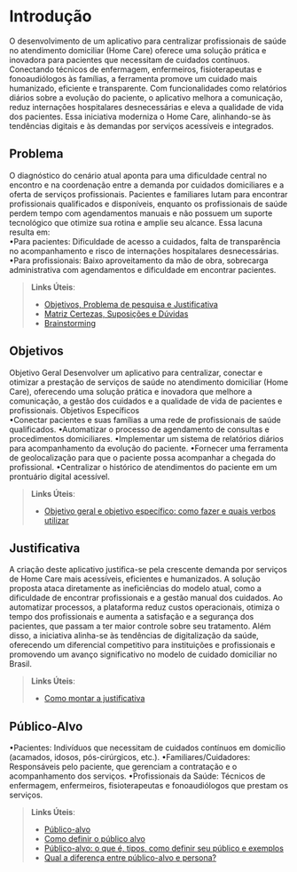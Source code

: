 # Introdução

O desenvolvimento de um aplicativo para centralizar profissionais de 
saúde no atendimento domiciliar (Home Care) oferece uma solução prática e 
inovadora para pacientes que necessitam de cuidados contínuos. Conectando 
técnicos de enfermagem, enfermeiros, fisioterapeutas e fonoaudiólogos às 
famílias, a ferramenta promove um cuidado mais humanizado, eficiente e 
transparente. Com funcionalidades como relatórios diários sobre a evolução do 
paciente, o aplicativo melhora a comunicação, reduz internações hospitalares 
desnecessárias e eleva a qualidade de vida dos pacientes. Essa iniciativa 
moderniza o Home Care, alinhando-se às tendências digitais e às demandas 
por serviços acessíveis e integrados. 

## Problema
O diagnóstico do cenário atual aponta para uma dificuldade central no encontro e na 
coordenação entre a demanda por cuidados domiciliares e a oferta de serviços 
profissionais. Pacientes e familiares lutam para encontrar profissionais qualificados e 
disponíveis, enquanto os profissionais de saúde perdem tempo com agendamentos 
manuais e não possuem um suporte tecnológico que otimize sua rotina e amplie seu 
alcance. Essa lacuna resulta em:  
•Para pacientes: Dificuldade de acesso a cuidados, falta de transparência no 
acompanhamento e risco de internações hospitalares desnecessárias.  
•Para profissionais: Baixo aproveitamento da mão de obra, sobrecarga administrativa 
com agendamentos e dificuldade em encontrar pacientes.

> **Links Úteis**:
> - [Objetivos, Problema de pesquisa e Justificativa](https://medium.com/@versioparole/objetivos-problema-de-pesquisa-e-justificativa-c98c8233b9c3)
> - [Matriz Certezas, Suposições e Dúvidas](https://medium.com/educa%C3%A7%C3%A3o-fora-da-caixa/matriz-certezas-suposi%C3%A7%C3%B5es-e-d%C3%BAvidas-fa2263633655)
> - [Brainstorming](https://www.euax.com.br/2018/09/brainstorming/)

## Objetivos

Objetivo Geral Desenvolver um aplicativo para centralizar, conectar e otimizar a 
prestação de serviços de saúde no atendimento domiciliar (Home Care), oferecendo uma 
solução prática e inovadora que melhore a comunicação, a gestão dos cuidados e a 
qualidade de vida de pacientes e profissionais. 
Objetivos Específicos  
•Conectar pacientes e suas famílias a uma rede de profissionais de saúde qualificados. 
•Automatizar o processo de agendamento de consultas e procedimentos domiciliares. 
•Implementar um sistema de relatórios diários para acompanhamento da evolução do 
paciente. 
•Fornecer uma ferramenta de geolocalização para que o paciente possa acompanhar a 
chegada do profissional. 
•Centralizar o histórico de atendimentos do paciente em um prontuário digital acessível.

> **Links Úteis**:
> - [Objetivo geral e objetivo específico: como fazer e quais verbos utilizar](https://blog.mettzer.com/diferenca-entre-objetivo-geral-e-objetivo-especifico/)

## Justificativa

A criação deste aplicativo justifica-se pela crescente demanda por serviços de Home 
Care mais acessíveis, eficientes e humanizados. A solução proposta ataca diretamente 
as ineficiências do modelo atual, como a dificuldade de encontrar profissionais e a 
gestão manual dos cuidados. Ao automatizar processos, a plataforma reduz custos 
operacionais, otimiza o tempo dos profissionais e aumenta a satisfação e a segurança 
dos pacientes, que passam a ter maior controle sobre seu tratamento. Além disso, a 
iniciativa alinha-se às tendências de digitalização da saúde, oferecendo um diferencial 
competitivo para instituições e profissionais e promovendo um avanço significativo no 
modelo de cuidado domiciliar no Brasil.

> **Links Úteis**:
> - [Como montar a justificativa](https://guiadamonografia.com.br/como-montar-justificativa-do-tcc/)

## Público-Alvo

•Pacientes: Indivíduos que necessitam de cuidados contínuos em domicílio (acamados, 
idosos, pós-cirúrgicos, etc.). 
•Familiares/Cuidadores: Responsáveis pelo paciente, que gerenciam a contratação e o 
acompanhamento dos serviços. 
•Profissionais da Saúde: Técnicos de enfermagem, enfermeiros, fisioterapeutas e 
fonoaudiólogos que prestam os serviços.
 

> **Links Úteis**:
> - [Público-alvo](https://blog.hotmart.com/pt-br/publico-alvo/)
> - [Como definir o público alvo](https://exame.com/pme/5-dicas-essenciais-para-definir-o-publico-alvo-do-seu-negocio/)
> - [Público-alvo: o que é, tipos, como definir seu público e exemplos](https://klickpages.com.br/blog/publico-alvo-o-que-e/)
> - [Qual a diferença entre público-alvo e persona?](https://rockcontent.com/blog/diferenca-publico-alvo-e-persona/)
